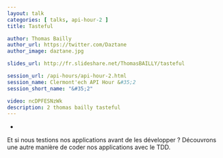```yaml
---
layout: talk
categories: [ talks, api-hour-2 ]
title: Tasteful

author: Thomas Bailly
author_url: https://twitter.com/Daztane
author_image: daztane.jpg

slides_url: http://fr.slideshare.net/ThomasBAILLY/tasteful

session_url: /api-hours/api-hour-2.html
session_name: Clermont'ech API Hour &#35;2
session_short_name: "&#35;2"

video: ncDPFESNzWk
description: 2 thomas bailly tasteful
---
```

-

Et si nous testions nos applications avant de les développer ? Découvrons une
autre manière de coder nos applications avec le TDD.
